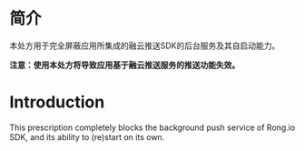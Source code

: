 # 简介

本处方用于完全屏蔽应用所集成的融云推送SDK的后台服务及其自启动能力。

**注意：使用本处方将导致应用基于融云推送服务的推送功能失效。**

# Introduction

This prescription completely blocks the background push service of Rong.io SDK, and its ability to (re)start on its own.
